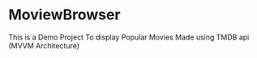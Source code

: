 # MoviewBrowser
This is a Demo Project To display Popular Movies Made using TMDB api (MVVM Architecture)
